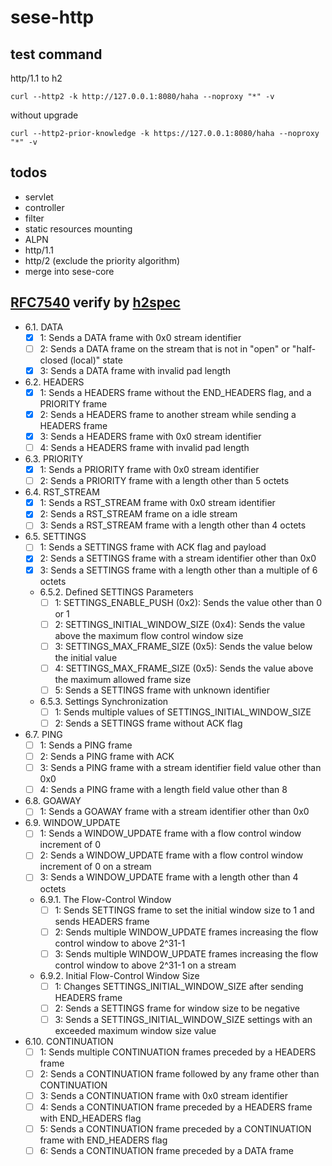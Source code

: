 # sese-http

## test command

http/1.1 to h2

```shell
curl --http2 -k http://127.0.0.1:8080/haha --noproxy "*" -v
```

without upgrade

```shell
curl --http2-prior-knowledge -k https://127.0.0.1:8080/haha --noproxy "*" -v
```

## todos

- servlet
- controller
- filter
- static resources mounting
- ALPN
- http/1.1
- http/2 (exclude the priority algorithm)
- merge into sese-core

## [RFC7540](https://www.rfc-editor.org/rfc/rfc7540.txt) verify by [h2spec](https://github.com/summerwind/h2spec)

- 6.1. DATA
    - [x] 1: Sends a DATA frame with 0x0 stream identifier
    - [ ] 2: Sends a DATA frame on the stream that is not in "open" or "half-closed (local)" state
    - [x] 3: Sends a DATA frame with invalid pad length

- 6.2. HEADERS
    - [x] 1: Sends a HEADERS frame without the END_HEADERS flag, and a PRIORITY frame
    - [x] 2: Sends a HEADERS frame to another stream while sending a HEADERS frame
    - [x] 3: Sends a HEADERS frame with 0x0 stream identifier
    - [ ] 4: Sends a HEADERS frame with invalid pad length

- 6.3. PRIORITY
    - [x] 1: Sends a PRIORITY frame with 0x0 stream identifier
    - [ ] 2: Sends a PRIORITY frame with a length other than 5 octets

- 6.4. RST_STREAM
    - [x] 1: Sends a RST_STREAM frame with 0x0 stream identifier
    - [x] 2: Sends a RST_STREAM frame on a idle stream
    - [ ] 3: Sends a RST_STREAM frame with a length other than 4 octets

- 6.5. SETTINGS
    - [ ] 1: Sends a SETTINGS frame with ACK flag and payload
    - [x] 2: Sends a SETTINGS frame with a stream identifier other than 0x0
    - [x] 3: Sends a SETTINGS frame with a length other than a multiple of 6 octets
    - 6.5.2. Defined SETTINGS Parameters
        - [ ] 1: SETTINGS_ENABLE_PUSH (0x2): Sends the value other than 0 or 1
        - [ ] 2: SETTINGS_INITIAL_WINDOW_SIZE (0x4): Sends the value above the maximum flow control window size
        - [ ] 3: SETTINGS_MAX_FRAME_SIZE (0x5): Sends the value below the initial value
        - [ ] 4: SETTINGS_MAX_FRAME_SIZE (0x5): Sends the value above the maximum allowed frame size
        - [ ] 5: Sends a SETTINGS frame with unknown identifier
    - 6.5.3. Settings Synchronization
        - [ ] 1: Sends multiple values of SETTINGS_INITIAL_WINDOW_SIZE
        - [ ] 2: Sends a SETTINGS frame without ACK flag

- 6.7. PING
    - [ ] 1: Sends a PING frame
    - [ ] 2: Sends a PING frame with ACK
    - [ ] 3: Sends a PING frame with a stream identifier field value other than 0x0
    - [ ] 4: Sends a PING frame with a length field value other than 8

- 6.8. GOAWAY
    - [ ] 1: Sends a GOAWAY frame with a stream identifier other than 0x0

- 6.9. WINDOW_UPDATE
    - [ ] 1: Sends a WINDOW_UPDATE frame with a flow control window increment of 0
    - [ ] 2: Sends a WINDOW_UPDATE frame with a flow control window increment of 0 on a stream
    - [ ] 3: Sends a WINDOW_UPDATE frame with a length other than 4 octets
    - 6.9.1. The Flow-Control Window
        - [ ] 1: Sends SETTINGS frame to set the initial window size to 1 and sends HEADERS frame
        - [ ] 2: Sends multiple WINDOW_UPDATE frames increasing the flow control window to above 2^31-1
        - [ ] 3: Sends multiple WINDOW_UPDATE frames increasing the flow control window to above 2^31-1 on a stream
    - 6.9.2. Initial Flow-Control Window Size
        - [ ] 1: Changes SETTINGS_INITIAL_WINDOW_SIZE after sending HEADERS frame
        - [ ] 2: Sends a SETTINGS frame for window size to be negative
        - [ ] 3: Sends a SETTINGS_INITIAL_WINDOW_SIZE settings with an exceeded maximum window size value

- 6.10. CONTINUATION
    - [ ] 1: Sends multiple CONTINUATION frames preceded by a HEADERS frame
    - [ ] 2: Sends a CONTINUATION frame followed by any frame other than CONTINUATION
    - [ ] 3: Sends a CONTINUATION frame with 0x0 stream identifier
    - [ ] 4: Sends a CONTINUATION frame preceded by a HEADERS frame with END_HEADERS flag
    - [ ] 5: Sends a CONTINUATION frame preceded by a CONTINUATION frame with END_HEADERS flag
    - [ ] 6: Sends a CONTINUATION frame preceded by a DATA frame
